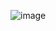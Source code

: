 ![image](https://user-images.githubusercontent.com/95230505/150423571-5c388aab-7739-4677-90ff-be3061fccfe4.png)
